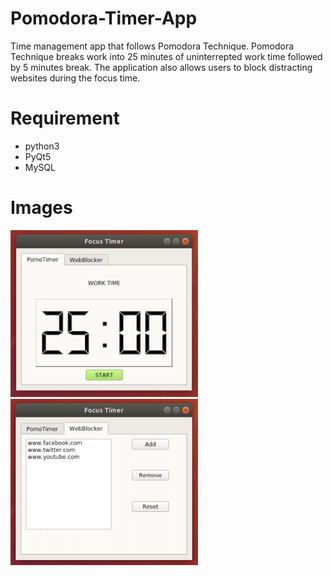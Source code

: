 # Pomodora-Timer-App
Time management app that follows Pomodora Technique. Pomodora Technique breaks work into 25 minutes of uninterrepted work time followed by 5 minutes break. The application also allows users to block distracting websites during the focus time.  

# Requirement
* python3
* PyQt5
* MySQL

# Images
<img src="images/TomatoTimer.png" width = "300"> <img src="images/WebBlocker.png" width = "300">
